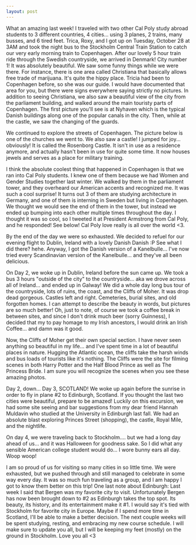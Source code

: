 ```yaml
---
layout: post
---
```


What an amazing last week! I traveled with two other Cal Poly study abroad students to 3 different 
countries, 4 cities... using 3 planes, 2 trains, many busses, and 6 tired feet. Trica, Roxy, and I got up on 
Tuesday, October 28 at 3AM and took the night bus to the Stockholm Central Train Station to catch 
our very early morning train to Copenhagen. After our lovely 5 hour train ride through the Swedish 
countryside, we arrived in Denmark! City number 1! It was absolutely beautiful. We saw some funny things while we 
were there. For instance, there is one area called Christiana that basically allows free trade of marijuana. It's 
quite the hippy place. Tricia had been to Copenhagen before, so she was our guide. I would have documented that 
area for you, but there were signs everywhere saying strictly no pictures. In addition to seeing Christiana, 
we also saw a beautiful view of the city from the parliament building, and walked around the main touristy parts of 
Copenhagen. The first picture you'll see is at Nyhaven which is the typical Danish buildings along 
one of the popular canals in the city. Then, while at the castle, we saw the changing of the guards. 

We continued to explore the streets of Copenhagen. The picture below is one of the churches we went to. 
We also saw a castle! I jumped for joy... obviously! It is called the Rosenborg Castle. It isn't in use 
as a residence anymore, and actually hasn't been in use for quite some time. It now houses jewels and serves 
as a place for military training. 

I think the absolute coolest thing that happened in Copenhagen is that we ran into Cal Poly students. 
I knew one of them because we had Women and Gender Studies together last winter. We walked by them 
in the parliament tower, and they overheard our American accents and recognized me. It was such a cool surprise! 
It turns out 3 of them are studying architecture in Germany, and one of them is interning in Sweden but living 
in Copenhagen. We thought we would see the end of them in the tower, but instead we ended up 
bumping into each other multiple times throughout the day. I thought it was so cool, so I tweeted 
it at President Armstrong from Cal Poly, and he responded! See below! 
Cal Poly love really is all over the world <3. 

By the end of the day we were so exhausted. We decided to refuel for our evening flight to Dublin, 
Ireland with a lovely Danish Danish :P See what I did there? hehe. Anyway, I got the Danish 
version of a Kanelbulle... I've now tried every Scandinavian version of the Kanelbulle... and 
they've all been delicious. 

On Day 2, we woke up in Dublin, Ireland before the sun came up. We took a bus 3 hours "outside 
of the city" to the countryside... aka we drove across all of Ireland... and ended up in Galway! 
We did a whole day long bus tour of the countryside, lots of ruins, the coast, and the Cliffs of 
Moher. It was drop dead gorgeous. Castles left and right. Cemeteries, burial sites, and old forgotten 
homes. I can attempt to describe the beauty in words, but pictures are so much better! Oh, just to note, of course we took 
a coffee break in between sites, and since I don't drink much beer (sorry Guinness), I decided that my 
to pay homage to my Irish ancestors, I would drink an Irish Coffee... and damn was it good. 

Now, the Cliffs of Moher get their own special section. I have never seen anything so beautiful 
in my life... and I've spent time in a lot of beautiful places in nature. Hugging the Atlantic ocean, the cliffs 
take the harsh winds and bus loads of tourists like it's nothing. The Cliffs were the site for 
filming scenes in both Harry Potter and the Half Blood Prince as well as The Princess Bride. I am sure 
you will recognize the scenes when you see these amazing photos. 

Day 2, down... Day 3, SCOTLAND! We woke up again before the sunrise in order to fly in plane #2 
to Edinburgh, Scotland. If you thought the last two cities were beautiful, prepare to be amazed!
Luckily on this excursion, we had some site seeing and bar suggestions from my dear friend Hannah 
Muldavin who studied at the University in Edinburgh last fall. We had an absolute blast exploring 
Princes Street (shopping), the castle, Royal Mile, and the nightlife. 

On day 4, we were traveling back to Stockholm.... but we had a long day ahead of us... and it was 
Halloween for goodness sake. So I did what any sensible American college student would do... I wore 
bunny ears all day. Woop woop!

I am so proud of us for visiting so many cities in so little time. We were exhausted, but we pushed through 
and still managed to celebrate in some way every day. It was so much fun traveling as a group, and I am 
happy I got to know them better on this trip! One last note about Edinburgh: Last week I said that Bergen 
was my favorite city to visit. Unfortunately Bergen has now been brought down to #2 as Edinburgh takes the top 
spot. Its beauty, its history, and its entertainment make it #1. I would say it's tied with Stockholm for 
favorite city in Europe. Maybe if I spend more time in Scotland, I'll be able to make a better decision. The next couple weeks 
will be spent studying, resting, and embracing my new course schedule. I will make sure to update you all, but I will be keeping my 
feet (mostly) on the ground in Stockholm. Love you all <3 